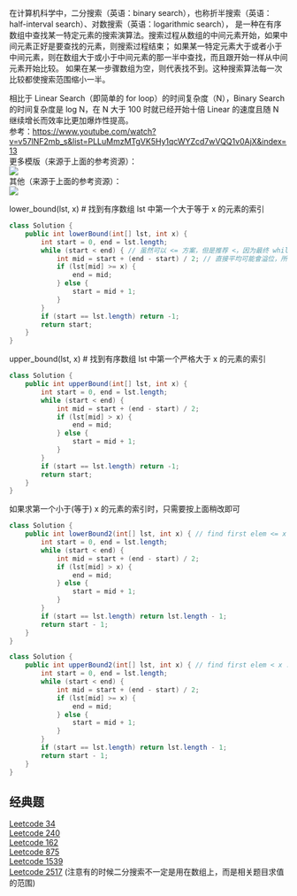 在计算机科学中，二分搜索（英语：binary search），也称折半搜索（英语：half-interval search）、对数搜索（英语：logarithmic search），
是一种在有序数组中查找某一特定元素的搜索演算法。搜索过程从数组的中间元素开始，如果中间元素正好是要查找的元素，则搜索过程结束；
如果某一特定元素大于或者小于中间元素，则在数组大于或小于中间元素的那一半中查找，而且跟开始一样从中间元素开始比较。
如果在某一步骤数组为空，则代表找不到。这种搜索算法每一次比较都使搜索范围缩小一半。  
  
  
  
相比于 Linear Search（即简单的 for loop）的时间复杂度（N），Binary Search 的时间复杂度是 log N，在 N 大于 100 时就已经开始十倍 Linear 的速度且随 N 继续增长而效率比更加爆炸性提高。  
参考：https://www.youtube.com/watch?v=v57lNF2mb_s&list=PLLuMmzMTgVK5Hy1qcWYZcd7wVQQ1v0AjX&index=13  
更多模版（来源于上面的参考资源）：  
![](二分搜索.png)  
其他（来源于上面的参考资源）：  
![](二分搜索上界下界.png)  
  
  
  
lower_bound(lst, x) # 找到有序数组 lst 中第一个大于等于 x 的元素的索引  
```java
class Solution {
	public int lowerBound(int[] lst, int x) {
		int start = 0, end = lst.length;
        while (start < end) { // 虽然可以 <= 方案，但是推荐 <，因为最终 while 退出时必然 start == end 即收敛的，即只需要检查 start 或 end 其中一个，如果 <= 方案时，start 和 end 不相等还需要各自判断使用哪个
            int mid = start + (end - start) / 2; // 直接平均可能會溢位，所以用此算法
            if (lst[mid] >= x) {
                end = mid;
            } else {
                start = mid + 1;
            }
        }
		if (start == lst.length) return -1;
        return start;
	}
}
```  

upper_bound(lst, x) # 找到有序数组 lst 中第一个严格大于 x 的元素的索引  
```java
class Solution {
	public int upperBound(int[] lst, int x) {
		int start = 0, end = lst.length;
        while (start < end) {
            int mid = start + (end - start) / 2;
            if (lst[mid] > x) {
                end = mid;
            } else {
                start = mid + 1;
            }
        }
		if (start == lst.length) return -1;
        return start;
	}
}
```  


如果求第一个小于(等于) x 的元素的索引时，只需要按上面稍改即可  
```java
class Solution {
    public int lowerBound2(int[] lst, int x) { // find first elem <= x
        int start = 0, end = lst.length;
        while (start < end) {
            int mid = start + (end - start) / 2;
            if (lst[mid] > x) {
                end = mid;
            } else {
                start = mid + 1;
            }
        }
		if (start == lst.length) return lst.length - 1;
        return start - 1;
    }
}
```  

```java
class Solution {
    public int upperBound2(int[] lst, int x) { // find first elem < x : 第一个严格小于 x 的元素的索引
        int start = 0, end = lst.length;
        while (start < end) {
            int mid = start + (end - start) / 2;
            if (lst[mid] >= x) {
                end = mid;
            } else {
                start = mid + 1;
            }
        }
		if (start == lst.length) return lst.length - 1;
        return start - 1;
    }
}
```  



## 经典题
[Leetcode 34](./../Leetcode%20Practices/algorithms/medium/34%20Find%20First%20and%20Last%20Position%20of%20Element%20in%20Sorted%20Array.java)  
[Leetcode 240](./../Leetcode%20Practices/algorithms/medium/240%20Search%20a%202D%20Matrix%20II.java)  
[Leetcode 162](./../Leetcode%20Practices/algorithms/medium/162%20Find%20Peak%20Element.java)  
[Leetcode 875](./../Leetcode%20Practices/algorithms/medium/875%20Koko%20Eating%20Bananas.java)  
[Leetcode 1539](./../Leetcode%20Practices/algorithms/easy/1539%20Kth%20Missing%20Positive%20Number.java)  
[Leetcode 2517](./../Leetcode%20Practices/algorithms/medium/2517%20Maximum%20Tastiness%20of%20Candy%20Basket.java) (注意有的时候二分搜索不一定是用在数组上，而是相关题目求值的范围)  

